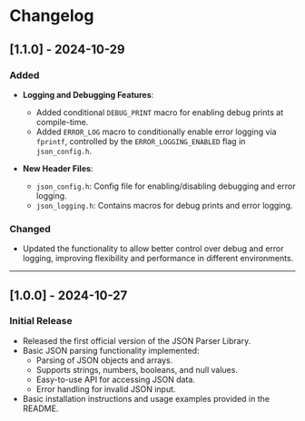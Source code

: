 # Changelog

## [1.1.0] - 2024-10-29

### Added

-   **Logging and Debugging Features**:

    -   Added conditional `DEBUG_PRINT` macro for enabling debug prints at compile-time.
    -   Added `ERROR_LOG` macro to conditionally enable error logging via `fprintf`, controlled by the `ERROR_LOGGING_ENABLED` flag in `json_config.h`.

-   **New Header Files**:
    -   `json_config.h`: Config file for enabling/disabling debugging and error logging.
    -   `json_logging.h`: Contains macros for debug prints and error logging.

### Changed

-   Updated the functionality to allow better control over debug and error logging, improving flexibility and performance in different environments.

---

## [1.0.0] - 2024-10-27

### Initial Release

-   Released the first official version of the JSON Parser Library.
-   Basic JSON parsing functionality implemented:
    -   Parsing of JSON objects and arrays.
    -   Supports strings, numbers, booleans, and null values.
    -   Easy-to-use API for accessing JSON data.
    -   Error handling for invalid JSON input.
-   Basic installation instructions and usage examples provided in the README.
